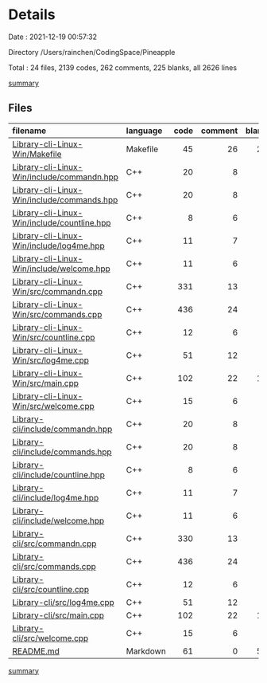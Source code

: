 # Details

Date : 2021-12-19 00:57:32

Directory /Users/rainchen/CodingSpace/Pineapple

Total : 24 files,  2139 codes, 262 comments, 225 blanks, all 2626 lines

[summary](results.md)

## Files
| filename | language | code | comment | blank | total |
| :--- | :--- | ---: | ---: | ---: | ---: |
| [Library-cli-Linux-Win/Makefile](/Library-cli-Linux-Win/Makefile) | Makefile | 45 | 26 | 21 | 92 |
| [Library-cli-Linux-Win/include/commandn.hpp](/Library-cli-Linux-Win/include/commandn.hpp) | C++ | 20 | 8 | 8 | 36 |
| [Library-cli-Linux-Win/include/commands.hpp](/Library-cli-Linux-Win/include/commands.hpp) | C++ | 20 | 8 | 8 | 36 |
| [Library-cli-Linux-Win/include/countline.hpp](/Library-cli-Linux-Win/include/countline.hpp) | C++ | 8 | 6 | 6 | 20 |
| [Library-cli-Linux-Win/include/log4me.hpp](/Library-cli-Linux-Win/include/log4me.hpp) | C++ | 11 | 7 | 6 | 24 |
| [Library-cli-Linux-Win/include/welcome.hpp](/Library-cli-Linux-Win/include/welcome.hpp) | C++ | 11 | 6 | 6 | 23 |
| [Library-cli-Linux-Win/src/commandn.cpp](/Library-cli-Linux-Win/src/commandn.cpp) | C++ | 331 | 13 | 8 | 352 |
| [Library-cli-Linux-Win/src/commands.cpp](/Library-cli-Linux-Win/src/commands.cpp) | C++ | 436 | 24 | 8 | 468 |
| [Library-cli-Linux-Win/src/countline.cpp](/Library-cli-Linux-Win/src/countline.cpp) | C++ | 12 | 6 | 3 | 21 |
| [Library-cli-Linux-Win/src/log4me.cpp](/Library-cli-Linux-Win/src/log4me.cpp) | C++ | 51 | 12 | 8 | 71 |
| [Library-cli-Linux-Win/src/main.cpp](/Library-cli-Linux-Win/src/main.cpp) | C++ | 102 | 22 | 14 | 138 |
| [Library-cli-Linux-Win/src/welcome.cpp](/Library-cli-Linux-Win/src/welcome.cpp) | C++ | 15 | 6 | 2 | 23 |
| [Library-cli/include/commandn.hpp](/Library-cli/include/commandn.hpp) | C++ | 20 | 8 | 8 | 36 |
| [Library-cli/include/commands.hpp](/Library-cli/include/commands.hpp) | C++ | 20 | 8 | 8 | 36 |
| [Library-cli/include/countline.hpp](/Library-cli/include/countline.hpp) | C++ | 8 | 6 | 6 | 20 |
| [Library-cli/include/log4me.hpp](/Library-cli/include/log4me.hpp) | C++ | 11 | 7 | 6 | 24 |
| [Library-cli/include/welcome.hpp](/Library-cli/include/welcome.hpp) | C++ | 11 | 6 | 6 | 23 |
| [Library-cli/src/commandn.cpp](/Library-cli/src/commandn.cpp) | C++ | 330 | 13 | 8 | 351 |
| [Library-cli/src/commands.cpp](/Library-cli/src/commands.cpp) | C++ | 436 | 24 | 8 | 468 |
| [Library-cli/src/countline.cpp](/Library-cli/src/countline.cpp) | C++ | 12 | 6 | 3 | 21 |
| [Library-cli/src/log4me.cpp](/Library-cli/src/log4me.cpp) | C++ | 51 | 12 | 8 | 71 |
| [Library-cli/src/main.cpp](/Library-cli/src/main.cpp) | C++ | 102 | 22 | 14 | 138 |
| [Library-cli/src/welcome.cpp](/Library-cli/src/welcome.cpp) | C++ | 15 | 6 | 2 | 23 |
| [README.md](/README.md) | Markdown | 61 | 0 | 50 | 111 |

[summary](results.md)